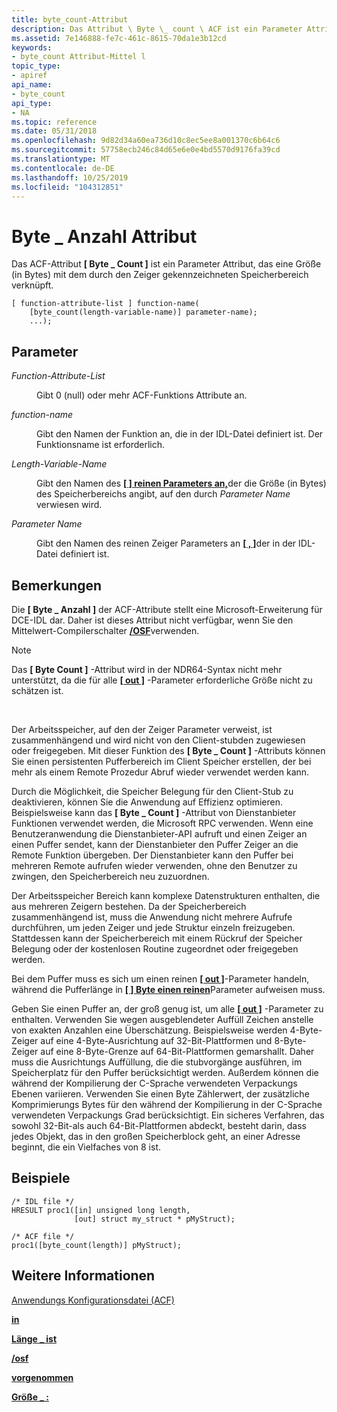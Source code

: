 ```yaml
---
title: byte_count-Attribut
description: Das Attribut \ Byte \_ count \ ACF ist ein Parameter Attribut, das eine Größe (in Bytes) mit dem durch den Zeiger gekennzeichneten Speicherbereich verknüpft.
ms.assetid: 7e146888-fe7c-461c-8615-70da1e3b12cd
keywords:
- byte_count Attribut-Mittel l
topic_type:
- apiref
api_name:
- byte_count
api_type:
- NA
ms.topic: reference
ms.date: 05/31/2018
ms.openlocfilehash: 9d82d34a60ea736d10c8ec5ee8a001370c6b64c6
ms.sourcegitcommit: 57758ecb246c84d65e6e0e4bd5570d9176fa39cd
ms.translationtype: MT
ms.contentlocale: de-DE
ms.lasthandoff: 10/25/2019
ms.locfileid: "104312851"
---
```

# <a name="byte_count-attribute"></a>Byte \_ Anzahl Attribut

Das ACF-Attribut **\[ Byte \_ Count \]** ist ein Parameter Attribut, das eine Größe (in Bytes) mit dem durch den Zeiger gekennzeichneten Speicherbereich verknüpft.

``` syntax
[ function-attribute-list ] function-name(
    [byte_count(length-variable-name)] parameter-name);
    ...);
```

## <a name="parameters"></a>Parameter

<dl> <dt>

*Function-Attribute-List* 
</dt> <dd>

Gibt 0 (null) oder mehr ACF-Funktions Attribute an.

</dd> <dt>

*function-name* 
</dt> <dd>

Gibt den Namen der Funktion an, die in der IDL-Datei definiert ist. Der Funktionsname ist erforderlich.

</dd> <dt>

*Length-Variable-Name* 
</dt> <dd>

Gibt den Namen des [**\[ \] reinen Parameters an,**](in.md)der die Größe (in Bytes) des Speicherbereichs angibt, auf den durch *Parameter Name* verwiesen wird.

</dd> <dt>

*Parameter Name* 
</dt> <dd>

Gibt den Namen des reinen Zeiger Parameters an [**\[ , \]**](out-idl.md)der in der IDL-Datei definiert ist.

</dd> </dl>

## <a name="remarks"></a>Bemerkungen

Die **\[ Byte \_ Anzahl \]** der ACF-Attribute stellt eine Microsoft-Erweiterung für DCE-IDL dar. Daher ist dieses Attribut nicht verfügbar, wenn Sie den Mittelwert-Compilerschalter [**/OSF**](-osf.md)verwenden.

> [!Note]  
> Das **\[ Byte Count \]** -Attribut wird in der NDR64-Syntax nicht mehr unterstützt, da die für alle [**\[ out \]**](out-idl.md) -Parameter erforderliche Größe nicht zu schätzen ist.

 

Der Arbeitsspeicher, auf den der Zeiger Parameter verweist, ist zusammenhängend und wird nicht von den Client-stubden zugewiesen oder freigegeben. Mit dieser Funktion des **\[ Byte \_ Count \]** -Attributs können Sie einen persistenten Pufferbereich im Client Speicher erstellen, der bei mehr als einem Remote Prozedur Abruf wieder verwendet werden kann.

Durch die Möglichkeit, die Speicher Belegung für den Client-Stub zu deaktivieren, können Sie die Anwendung auf Effizienz optimieren. Beispielsweise kann das **\[ Byte \_ Count \]** -Attribut von Dienstanbieter Funktionen verwendet werden, die Microsoft RPC verwenden. Wenn eine Benutzeranwendung die Dienstanbieter-API aufruft und einen Zeiger an einen Puffer sendet, kann der Dienstanbieter den Puffer Zeiger an die Remote Funktion übergeben. Der Dienstanbieter kann den Puffer bei mehreren Remote aufrufen wieder verwenden, ohne den Benutzer zu zwingen, den Speicherbereich neu zuzuordnen.

Der Arbeitsspeicher Bereich kann komplexe Datenstrukturen enthalten, die aus mehreren Zeigern bestehen. Da der Speicherbereich zusammenhängend ist, muss die Anwendung nicht mehrere Aufrufe durchführen, um jeden Zeiger und jede Struktur einzeln freizugeben. Stattdessen kann der Speicherbereich mit einem Rückruf der Speicher Belegung oder der kostenlosen Routine zugeordnet oder freigegeben werden.

Bei dem Puffer muss es sich um einen reinen [**\[ out \]**](out-idl.md)-Parameter handeln, während die Pufferlänge in [**\[ \] Byte einen reinen**](in.md)Parameter aufweisen muss.

Geben Sie einen Puffer an, der groß genug ist, um alle [**\[ out \]**](out-idl.md) -Parameter zu enthalten. Verwenden Sie wegen ausgeblendeter Auffüll Zeichen anstelle von exakten Anzahlen eine Überschätzung. Beispielsweise werden 4-Byte-Zeiger auf eine 4-Byte-Ausrichtung auf 32-Bit-Plattformen und 8-Byte-Zeiger auf eine 8-Byte-Grenze auf 64-Bit-Plattformen gemarshallt. Daher muss die Ausrichtungs Auffüllung, die die stubvorgänge ausführen, im Speicherplatz für den Puffer berücksichtigt werden. Außerdem können die während der Kompilierung der C-Sprache verwendeten Verpackungs Ebenen variieren. Verwenden Sie einen Byte Zählerwert, der zusätzliche Komprimierungs Bytes für den während der Kompilierung in der C-Sprache verwendeten Verpackungs Grad berücksichtigt. Ein sicheres Verfahren, das sowohl 32-Bit-als auch 64-Bit-Plattformen abdeckt, besteht darin, dass jedes Objekt, das in den großen Speicherblock geht, an einer Adresse beginnt, die ein Vielfaches von 8 ist.

## <a name="examples"></a>Beispiele

``` syntax
/* IDL file */ 
HRESULT proc1([in] unsigned long length, 
              [out] struct my_struct * pMyStruct); 
 
/* ACF file */ 
proc1([byte_count(length)] pMyStruct);
```

## <a name="see-also"></a>Weitere Informationen

<dl> <dt>

[Anwendungs Konfigurationsdatei (ACF)](application-configuration-file-acf-.md)
</dt> <dt>

[**in**](in.md)
</dt> <dt>

[**Länge \_ ist**](length-is.md)
</dt> <dt>

[**/osf**](-osf.md)
</dt> <dt>

[**vorgenommen**](out-idl.md)
</dt> <dt>

[**Größe \_ :**](size-is.md)
</dt> </dl>

 

 




